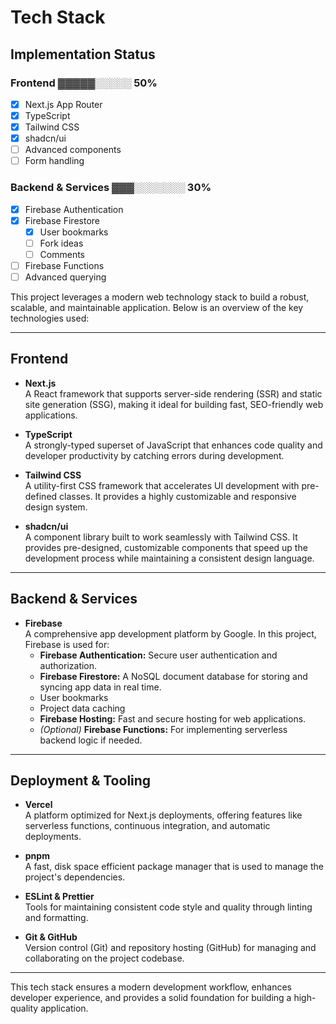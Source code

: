 # Tech Stack

## Implementation Status

### Frontend ▓▓▓▓▓░░░░░ 50%

- [x] Next.js App Router
- [x] TypeScript
- [x] Tailwind CSS
- [x] shadcn/ui
- [ ] Advanced components
- [ ] Form handling

### Backend & Services ▓▓▓░░░░░░░ 30%

- [x] Firebase Authentication
- [x] Firebase Firestore
  - [x] User bookmarks
  - [ ] Fork ideas
  - [ ] Comments
- [ ] Firebase Functions
- [ ] Advanced querying

This project leverages a modern web technology stack to build a robust, scalable, and maintainable application. Below is an overview of the key technologies used:

---

## Frontend

- **Next.js**  
  A React framework that supports server-side rendering (SSR) and static site generation (SSG), making it ideal for building fast, SEO-friendly web applications.

- **TypeScript**  
  A strongly-typed superset of JavaScript that enhances code quality and developer productivity by catching errors during development.

- **Tailwind CSS**  
  A utility-first CSS framework that accelerates UI development with pre-defined classes. It provides a highly customizable and responsive design system.

- **shadcn/ui**  
  A component library built to work seamlessly with Tailwind CSS. It provides pre-designed, customizable components that speed up the development process while maintaining a consistent design language.

---

## Backend & Services

- **Firebase**  
  A comprehensive app development platform by Google. In this project, Firebase is used for:
  - **Firebase Authentication:** Secure user authentication and authorization.
  - **Firebase Firestore:** A NoSQL document database for storing and syncing app data in real time.
  - User bookmarks
  - Project data caching
  - **Firebase Hosting:** Fast and secure hosting for web applications.
  - _(Optional)_ **Firebase Functions:** For implementing serverless backend logic if needed.

---

## Deployment & Tooling

- **Vercel**  
  A platform optimized for Next.js deployments, offering features like serverless functions, continuous integration, and automatic deployments.

- **pnpm**  
  A fast, disk space efficient package manager that is used to manage the project's dependencies.

- **ESLint & Prettier**  
  Tools for maintaining consistent code style and quality through linting and formatting.

- **Git & GitHub**  
  Version control (Git) and repository hosting (GitHub) for managing and collaborating on the project codebase.

---

This tech stack ensures a modern development workflow, enhances developer experience, and provides a solid foundation for building a high-quality application.
